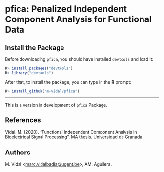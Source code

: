 # pfica: Penalized Independent Component Analysis for Functional Data
## Install the Package
Before downloading `pfica`, you should have installed `devtools` and load it:

```R
R> install.packages("devtools")
R> library("devtools")
```

After that, to install the package, you can type in the **R** prompt:

```R
R> install_github("m-vidal/pfica")
```
___

This is a version in development of `pfica` Package. 

## References
Vidal, M. (2020). “Functional Independent Component Analysis in Bioelectrical Signal Processing”. MA thesis. Universidad de Granada.

## Authors
 M. Vidal <<marc.vidalbadia@ugent.be>>, AM. Aguilera.
